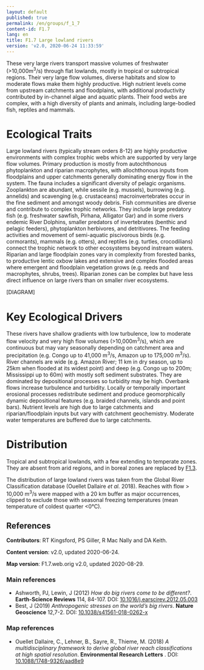 ```yaml
---
layout: default
published: true
permalink: /en/groups/f_1_7
content-id: F1.7
lang: en
title: F1.7 Large lowland rivers
version: 'v2.0, 2020-06-24 11:33:59'
---
```


These very large rivers transport massive volumes of freshwater (>10,000m<sup>3</sup>/s) through flat lowlands, mostly in tropical or subtropical regions. Their very large flow volumes, diverse habitats and slow to moderate flows make them highly productive. High nutrient levels come from upstream catchments and floodplains, with additional productivity contributed by in-channel algae and aquatic plants. Their food webs are complex, with a high diversity of plants and animals, including large-bodied fish, reptiles and mammals.

# Ecological Traits
 
Large lowland rivers (typically stream orders 8-12) are highly productive environments with complex trophic webs which are supported by very large flow volumes. Primary production is mostly from autochthonous phytoplankton and riparian macrophytes, with allochthonous inputs from floodplains and upper catchments generally dominating energy flow in the system. The fauna includes a significant diversity of pelagic organisms. Zooplankton are abundant, while sessile (e.g. mussels), burrowing (e.g. annelids) and scavenging (e.g. crustaceans) macroinvertebrates occur in the fine sediment and amongst woody debris. Fish communities are diverse and contribute to complex trophic networks. They include large predatory fish (e.g. freshwater sawfish, Pirhana, Alligator Gar) and in some rivers endemic River Dolphins, smaller predators of invertebrates (benthic and pelagic feeders), phytoplankton herbivores, and detritivores. The feeding activities and movement of semi-aquatic piscivorous birds (e.g. cormorants), mammals (e.g. otters), and reptiles (e.g. turtles, crocodilians) connect the trophic network to other ecosystems beyond instream waters. Riparian and large floodplain zones vary in complexity from forested banks, to productive lentic oxbow lakes and extensive and complex flooded areas where emergent and floodplain vegetation grows (e.g. reeds and macrophytes, shrubs, trees). Riparian zones can be complex but have less direct influence on large rivers than on smaller river ecosystems. 

[DIAGRAM]

# Key Ecological Drivers
 
These rivers have shallow gradients with low turbulence, low to moderate flow velocity and very high flow volumes (>10,000m<sup>3</sup>/s), which are continuous but may vary seasonally depending on catchment area and precipitation (e.g. Congo up to 41,000 m<sup>3</sup>/s, Amazon up to 175,000 m<sup>3</sup>/s). River channels are wide (e.g.  Amazon River; 11 km in dry season, up to 25km when flooded at its widest point) and deep (e.g. Congo up to 200m; Mississippi up to 60m) with mostly soft sediment substrates. They are dominated by depositional processes so turbidity may be high. Overbank flows increase turbulence and turbidity. Locally or temporally important erosional processes redistribute sediment and produce geomorphically dynamic depositional features (e.g. braided channels, islands and point bars). Nutrient levels are high due to large catchments and riparian/floodplain inputs but vary with catchment geochemistry. Moderate water temperatures are buffered due to large catchments. 
 
# Distribution
 
Tropical and subtropical lowlands, with a few extending to temperate zones. They are absent from arid regions, and in boreal zones are replaced by [F1.3](/explore/groups/F1.3).

The distribution of large lowland rivers was taken from the Global River Classification database (Ouellet Dallaire _et al._ 2018). Reaches with flow > 10,000 m<sup>3</sup>/s were mapped with a 20 km buffer as major occurrences, clipped to exclude those with seasonal freezing temperatures (mean temperature of coldest quarter <0°C).

## References

**Contributors**: RT Kingsford, PS Giller, R Mac Nally and DA Keith.

**Content version**: v2.0, updated 2020-06-24.

**Map version**: F1.7.web.orig v2.0, updated 2020-08-29.

### Main references
* Ashworth, PJ, Lewin, J  (2012) *How do big rivers come to be different?*. **Earth-Science Reviews** 114, 84-107. DOI: [10.1016/j.earscirev.2012.05.003](http://doi.org/10.1016/j.earscirev.2012.05.003)
* Best, J  (2019) *Anthropogenic stresses on the world’s big rivers*. **Nature Geoscience**  12,7-2. DOI: [10.1038/s41561-018-0262-x ](http://doi.org/10.1038/s41561-018-0262-x )

### Map references
* Ouellet Dallaire, C., Lehner, B., Sayre, R., Thieme, M.  (2018) *A multidisciplinary framework to derive global river reach classifications at high spatial resolution*. **Environmental Research Letters** . DOI: [10.1088/1748-9326/aad8e9](http://doi.org/10.1088/1748-9326/aad8e9)
